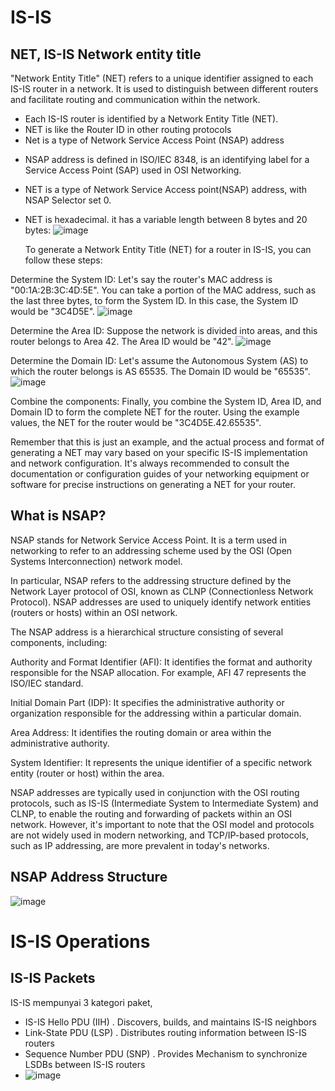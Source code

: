 # IS-IS

## NET, IS-IS Network entity title

"Network Entity Title" (NET) refers to a unique identifier assigned to each IS-IS router in a network. It is used to distinguish between different routers and facilitate routing and communication within the network.

- Each IS-IS router is identified by a Network Entity Title  (NET). 
- NET is like the Router ID in other routing protocols
- Net is a type of Network Service Access Point (NSAP) address
 + NSAP address is defined in ISO/IEC 8348, is an identifying label for a Service Access Point (SAP) used in OSI Networking.

- NET is a type of Network Service Access point(NSAP) address, with NSAP Selector set 0.
- NET is hexadecimal. it has a variable length between 8 bytes and 20 bytes:
  ![image](https://github.com/Azzamkazamii/Networkizam/assets/69065703/532ea382-fa2a-47cb-b0cf-52d129b37602)

  To generate a Network Entity Title (NET) for a router in IS-IS, you can follow these steps:

Determine the System ID: Let's say the router's MAC address is "00:1A:2B:3C:4D:5E". You can take a portion of the MAC address, such as the last three bytes, to form the System ID. In this case, the System ID would be "3C4D5E".
![image](https://github.com/Azzamkazamii/Networkizam/assets/69065703/23e7e412-5610-4d84-8057-d5a10a2e9c6b)


Determine the Area ID: Suppose the network is divided into areas, and this router belongs to Area 42. The Area ID would be "42".
![image](https://github.com/Azzamkazamii/Networkizam/assets/69065703/5d29e741-d44c-41a7-b908-eacaf597eed7)


Determine the Domain ID: Let's assume the Autonomous System (AS) to which the router belongs is AS 65535. The Domain ID would be "65535".
![image](https://github.com/Azzamkazamii/Networkizam/assets/69065703/729560f1-25cb-4520-a264-697599dc82fd)

Combine the components: Finally, you combine the System ID, Area ID, and Domain ID to form the complete NET for the router. Using the example values, the NET for the router would be "3C4D5E.42.65535".

Remember that this is just an example, and the actual process and format of generating a NET may vary based on your specific IS-IS implementation and network configuration. It's always recommended to consult the documentation or configuration guides of your networking equipment or software for precise instructions on generating a NET for your router.

## What is NSAP?

NSAP stands for Network Service Access Point. It is a term used in networking to refer to an addressing scheme used by the OSI (Open Systems Interconnection) network model.

In particular, NSAP refers to the addressing structure defined by the Network Layer protocol of OSI, known as CLNP (Connectionless Network Protocol). NSAP addresses are used to uniquely identify network entities (routers or hosts) within an OSI network.

The NSAP address is a hierarchical structure consisting of several components, including:

Authority and Format Identifier (AFI): It identifies the format and authority responsible for the NSAP allocation. For example, AFI 47 represents the ISO/IEC standard.

Initial Domain Part (IDP): It specifies the administrative authority or organization responsible for the addressing within a particular domain.

Area Address: It identifies the routing domain or area within the administrative authority.

System Identifier: It represents the unique identifier of a specific network entity (router or host) within the area.

NSAP addresses are typically used in conjunction with the OSI routing protocols, such as IS-IS (Intermediate System to Intermediate System) and CLNP, to enable the routing and forwarding of packets within an OSI network. However, it's important to note that the OSI model and protocols are not widely used in modern networking, and TCP/IP-based protocols, such as IP addressing, are more prevalent in today's networks.

## NSAP Address Structure
![image](https://github.com/Azzamkazamii/Networkizam/assets/69065703/d12072fa-bcba-48b1-b178-9b5264ebc977)

# IS-IS Operations

## IS-IS Packets
IS-IS mempunyai 3 kategori paket,

- IS-IS Hello PDU (IIH) . Discovers, builds, and maintains IS-IS neighbors
- Link-State PDU (LSP) . Distributes routing information between IS-IS routers
- Sequence Number PDU (SNP) . Provides Mechanism to synchronize LSDBs between IS-IS routers
- ![image](https://github.com/Azzamkazamii/Networkizam/assets/69065703/3fb65bc2-3da6-427d-b8cc-117efd58af2d)




